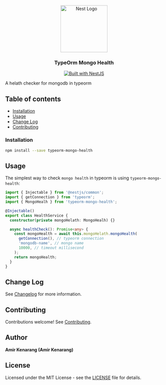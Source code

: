 <h1 align="center"></h1>

<div align="center">
  <a href="http://nestjs.com/" target="_blank">
    <img src="https://nestjs.com/img/logo_text.svg" width="150" alt="Nest Logo" />
  </a>
</div>

<h3 align="center">TypeOrm Mongo Health</h3>

<div align="center">
  <a href="https://nestjs.com" target="_blank">
    <img src="https://img.shields.io/badge/built%20with-NestJs-red.svg" alt="Built with NestJS">
  </a>
</div>

A helath checker for mongodb in typeorm

## Table of contents

- [Installation](#Instalation)
- [Usage](#Usage)
- [Change Log](#ChangeLog)
- [Contributing](#Contributing)

### Installation

```bash
npm install --save typeorm-mongo-health
```

## Usage

The simplest way to check `mongo health` in typeorm is using `typeorm-mongo-health`:

```ts
import { Injectable } from '@nestjs/common';
import { getConnection } from 'typeorm';
import { MongoHealh } from 'typeorm-mongo-health';

@Injectable()
export class HealthService {
  constructor(private mongoHelath: MongoHealh) {}

  async healthCheck(): Promise<any> {
    const mongoHealth = await this.mongoHelath.mongoHealth(
      getConnection(), // typeorm connection
      'mongodb-name', // mongo name
      10000, // timeout millisecond
    );
    return mongoHealth;
  }
}
```

## Change Log

See [Changelog](CHANGELOG.md) for more information.

## Contributing

Contributions welcome! See [Contributing](CONTRIBUTING.md).

## Author

**Amir Kenarang (Amir Kenarang)**

## License

Licensed under the MIT License - see the [LICENSE](LICENSE) file for details.
